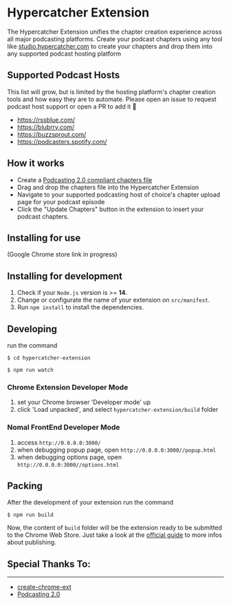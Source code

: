 # Hypercatcher Extension

The Hypercatcher Extension unifies the chapter creation experience across all major podcasting platforms. Create your podcast chapters using any tool like [studio.hypercatcher.com](https://studio.hypercatcher.com/) to create your chapters and drop them into any supported podcast hosting platform

## Supported Podcast Hosts

This list will grow, but is limited by the hosting platform's chapter creation tools and how easy they are to automate. Please open an issue to request podcast host support or open a PR to add it 🥷

- https://rssblue.com/
- https://blubrry.com/
- https://buzzsprout.com/
- https://podcasters.spotify.com/

## How it works

- Create a [Podcasting 2.0 compliant chapters file](https://github.com/Podcastindex-org/podcast-namespace/blob/main/chapters/jsonChapters.md)
- Drag and drop the chapters file into the Hypercatcher Extension
- Navigate to your supported podcasting host of choice's chapter upload page for your podcast episode
- Click the "Update Chapters" button in the extension to insert your podcast chapters.

## Installing for use
(Google Chrome store link in progress)

## Installing for development

1. Check if your `Node.js` version is >= **14**.
2. Change or configurate the name of your extension on `src/manifest`.
3. Run `npm install` to install the dependencies.

## Developing

run the command

```shell
$ cd hypercatcher-extension

$ npm run watch
```

### Chrome Extension Developer Mode

1. set your Chrome browser 'Developer mode' up
2. click 'Load unpacked', and select `hypercatcher-extension/build` folder

### Nomal FrontEnd Developer Mode

1. access `http://0.0.0.0:3000/`
2. when debugging popup page, open `http://0.0.0.0:3000//popup.html`
3. when debugging options page, open `http://0.0.0.0:3000//options.html`

## Packing

After the development of your extension run the command

```shell
$ npm run build
```

Now, the content of `build` folder will be the extension ready to be submitted to the Chrome Web Store. Just take a look at the [official guide](https://developer.chrome.com/webstore/publish) to more infos about publishing.


## Special Thanks To:
---
- [create-chrome-ext](https://github.com/guocaoyi/create-chrome-ext)
- [Podcasting 2.0](https://github.com/Podcastindex-org/podcast-namespace)